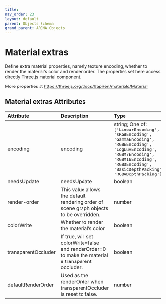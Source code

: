 ```yaml
---
title: 
nav_order: 23
layout: default
parent: Objects Schema
grand_parent: ARENA Objects
---
```



Material extras
===============


Define extra material properties, namely texture encoding, whether to render the material's color and render order. The properties set here access directly Three.js material component. 

More properties at <a href='https://threejs.org/docs/#api/en/materials/Material'>https://threejs.org/docs/#api/en/materials/Material</a>

Material extras Attributes
---------------------------

|Attribute|Description|Type|Default|Required|
| :--- | :--- | :--- | :--- | :--- |
|encoding|encoding|string; One of: ```['LinearEncoding', 'sRGBEncoding', 'GammaEncoding', 'RGBEEncoding', 'LogLuvEncoding', 'RGBM7Encoding', 'RGBM16Encoding', 'RGBDEncoding', 'BasicDepthPacking', 'RGBADepthPacking']```|```sRGBEncoding```|No|
|needsUpdate|needsUpdate|boolean|```False```|No|
|render-order|This value allows the default rendering order of scene graph objects to be overridden.|number|```1```|No|
|colorWrite|Whether to render the material’s color|boolean||No|
|transparentOccluder|If true, will set colorWrite=false and renderOrder=0 to make the material a transparent occluder.|boolean||No|
|defaultRenderOrder|Used as the renderOrder when transparentOccluder is reset to false.|number||No|

